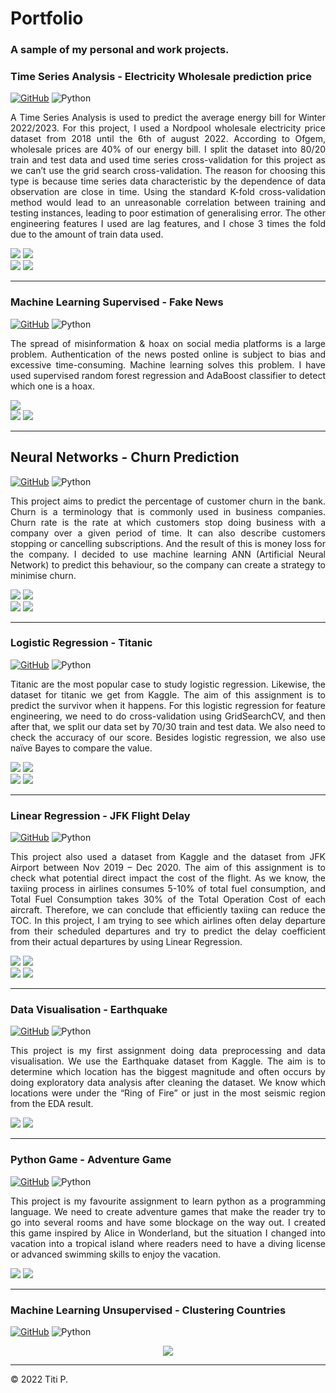 #  Portfolio

### A sample of my personal and work projects.

### Time Series Analysis  -  Electricity Wholesale prediction price
[![GitHub](https://img.shields.io/badge/github-%23121011.svg?style=for-the-badge&logo=github&logoColor=white)](https://github.com/upperAdd/final-project)
![Python](https://img.shields.io/badge/python-3670A0?style=for-the-badge&logo=python&logoColor=ffdd54)
<p align="justify">A Time Series Analysis is used to predict the average energy bill for Winter 2022/2023. For this project, I used a Nordpool wholesale electricity price dataset from 2018 until the 6th of august 2022. According to Ofgem, wholesale prices are 40% of our energy bill. I split the dataset into 80/20 train and test data and used time series cross-validation for this project as we can’t use the grid search cross-validation. The reason for choosing this type is because time series data characteristic by the dependence of data observation are close in time. Using the standard K-fold cross-validation method would lead to an unreasonable correlation between training and testing instances, leading to poor estimation of generalising error. The other engineering features I used are lag features, and I chose 3 times the fold due to the amount of train data used.</p>
<img src="images/EC/outputpredictionXGB.png?raw=true"/> <img src="images/EC/code.png?raw=true"/><br>
<img src="images/EC/time series split.png?raw=true"/> <img src="images/EC/split train and test.png?raw=true"/>

---

### Machine Learning Supervised  -  Fake News
[![GitHub](https://img.shields.io/badge/github-%23121011.svg?style=for-the-badge&logo=github&logoColor=white)](https://github.com/upperAdd/Fake-News-)
![Python](https://img.shields.io/badge/python-3670A0?style=for-the-badge&logo=python&logoColor=ffdd54)
<p align="justify">The spread of misinformation & hoax on social media platforms is a large problem. Authentication of the news posted online is subject to bias and excessive time-consuming. Machine learning solves this problem. I have used supervised random forest regression and AdaBoost classifier to detect which one is a hoax.</p>
<img src="images/FN/trustworthy.png?raw=true"/><br>
<img src="images/FN/bigrams.png?raw=true"/> <img src="images/FN/type.png?raw=true"/>

---
  
## Neural Networks  -  Churn Prediction
[![GitHub](https://img.shields.io/badge/github-%23121011.svg?style=for-the-badge&logo=github&logoColor=white)](https://github.com/upperAdd/Fake-News-)
![Python](https://img.shields.io/badge/python-3670A0?style=for-the-badge&logo=python&logoColor=ffdd54)
<p align="justify"> This project aims to predict the percentage of customer churn in the bank. Churn is a terminology that is commonly used in business companies. Churn rate is the rate at which customers stop doing business with a company over a given period of time. It can also describe customers stopping or cancelling subscriptions. And the result of this is money loss for the company. I decided to use machine learning ANN (Artificial Neural Network) to predict this behaviour, so the company can create a strategy to minimise churn.</p>
<img src="images/CP/ANN.png?raw=true"/> <img src="images/CP/confusion matrix.png?raw=true"/><br>
<img src="images/CP/card.png?raw=true"/> <img src="images/CP/product.png?raw=true"/>

---


### Logistic Regression -  Titanic
[![GitHub](https://img.shields.io/badge/github-%23121011.svg?style=for-the-badge&logo=github&logoColor=white)](https://github.com/upperAdd/Logistic-Regression-Assignment)
![Python](https://img.shields.io/badge/python-3670A0?style=for-the-badge&logo=python&logoColor=ffdd54)
<p align="justify">Titanic are the most popular case to study logistic regression. Likewise, the dataset for titanic we get from Kaggle. The aim of this assignment is to predict the survivor when it happens. For this logistic regression for feature engineering, we need to do cross-validation using GridSearchCV, and then after that, we split our data set by 70/30 train and test data. We also need to check the accuracy of our score. Besides logistic regression, we also use naïve Bayes to compare the value.</p>
<img src="images/LR/Lr.png?raw=true"/> <img src="images/LR/heatmap.png?raw=true"/><br>
<img src="images/LR/sex.png?raw=true"/> <img src="images/LR/embark.png?raw=true"/>



---

### Linear Regression -  JFK Flight Delay 
[![GitHub](https://img.shields.io/badge/github-%23121011.svg?style=for-the-badge&logo=github&logoColor=white)](https://github.com/upperAdd/Linear-Regression-Assignment)
![Python](https://img.shields.io/badge/python-3670A0?style=for-the-badge&logo=python&logoColor=ffdd54)
<p align="justify">This project also used a dataset from Kaggle and the dataset from JFK Airport between Nov 2019 – Dec 2020. The aim of this assignment is to check what potential direct impact the cost of the flight. As we know, the taxiing process in airlines consumes 5-10% of total fuel consumption, and Total Fuel Consumption takes 30% of the Total Operation Cost of each aircraft. Therefore, we can conclude that efficiently taxiing can reduce the TOC. In this project, I am trying to see which airlines often delay departure from their scheduled departures and try to predict the delay coefficient from their actual departures by using Linear Regression.</p>
<img src="images/linear/graph.png?raw=true"/> <img src="images/linear/equation.png?raw=true"/><br>
<img src="images/linear/actual.png?raw=true"/> <img src="images/linear/dep.png?raw=true"/>

---

### Data Visualisation -  Earthquake
[![GitHub](https://img.shields.io/badge/github-%23121011.svg?style=for-the-badge&logo=github&logoColor=white)](https://github.com/upperAdd/DV_assigment)
![Python](https://img.shields.io/badge/python-3670A0?style=for-the-badge&logo=python&logoColor=ffdd54)
<p align="justify">This project is my first assignment doing data preprocessing and data visualisation. We use the Earthquake dataset from Kaggle. The aim is to determine which location has the biggest magnitude and often occurs by doing exploratory data analysis after cleaning the dataset. We know which locations were under the “Ring of Fire” or just in the most seismic region from the EDA result.</p>
<img src="images/EQ/3 location.png?raw=true"/> <img src="images/EQ/scatterplot.png?raw=true"/><br>



---

### Python Game - Adventure Game
[![GitHub](https://img.shields.io/badge/github-%23121011.svg?style=for-the-badge&logo=github&logoColor=white)](https://github.com/upperAdd/Adventure-Game-DA_week-2)
![Python](https://img.shields.io/badge/python-3670A0?style=for-the-badge&logo=python&logoColor=ffdd54)
<p align="justify">This project is my favourite assignment to learn python as a programming language. We need to create adventure games that make the reader try to go into several rooms and have some blockage on the way out. I created this game inspired by Alice in Wonderland, but the situation I changed into vacation into a tropical island where readers need to have a diving license or advanced swimming skills to enjoy the vacation.</p>
<img src="images/AD game/game.png?raw=true"/> <img src="images/AD game/text game.png?raw=true"/><br>


---

### Machine Learning Unsupervised  -  Clustering Countries
[![GitHub](https://img.shields.io/badge/github-%23121011.svg?style=for-the-badge&logo=github&logoColor=white)](https://github.com/upperAdd/Machine-Learning-Unsupervised)
![Python](https://img.shields.io/badge/python-3670A0?style=for-the-badge&logo=python&logoColor=ffdd54)
<p align="justify">
  
</p>
<center><img src="images/png?raw=true"/></center>


---
<left> © 2022 Titi P.</left>
